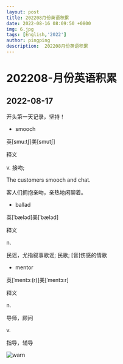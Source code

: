 ```yaml
---
layout: post
title: 202208月份英语积累
date: 2022-08-16 08:09:50 +0800
img: 6.jpg
tags: [English,'2022']
author: pingping
description:  202208月份英语积累
---
```


# 202208-月份英语积累

## 2022-08-17

开头第一天记录，坚持！

* smooch

英[smu:tʃ]美[smutʃ]

释义

v. 接吻; 

The customers smooch and chat.

客人们拥抱亲吻，亲热地闲聊着。

* ballad

英[ˈbæləd]美[ˈbæləd]

释义

n.

民谣，尤指叙事歌谣; 民歌; [音]伤感的情歌

* mentor

英[ˈmentɔː(r)]美[ˈmentɔːr]

释义

n.

导师，顾问

v.

指导，辅导


![warn]({{site.baseurl}}/images/post/202208/03.jpg)